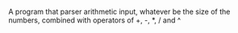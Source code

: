 A program that parser arithmetic input, whatever be the size of the numbers, combined with operators of +, -, *, / and ^
